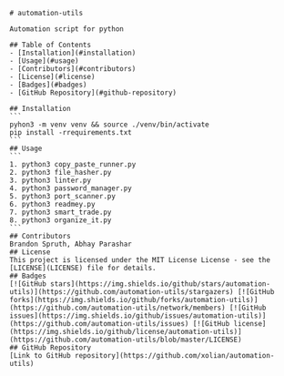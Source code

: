 
    # automation-utils

    Automation script for python

    ## Table of Contents
    - [Installation](#installation)
    - [Usage](#usage)
    - [Contributors](#contributors)
    - [License](#license)
    - [Badges](#badges)
    - [GitHub Repository](#github-repository)

    ## Installation
    ```
    pyhon3 -m venv venv && source ./venv/bin/activate
    pip install -rrequirements.txt 
    ```
    ## Usage
    ```
    1. python3 copy_paste_runner.py
    2. python3 file_hasher.py
    3. python3 linter.py
    4. python3 password_manager.py
    5. python3 port_scanner.py
    6. python3 readmey.py
    7. python3 smart_trade.py    
    8. python3 organize_it.py
    ```
    ## Contributors
    Brandon Spruth, Abhay Parashar
    ## License
    This project is licensed under the MIT License License - see the [LICENSE](LICENSE) file for details.
    ## Badges
    [![GitHub stars](https://img.shields.io/github/stars/automation-utils)](https://github.com/automation-utils/stargazers) [![GitHub forks](https://img.shields.io/github/forks/automation-utils)](https://github.com/automation-utils/network/members) [![GitHub issues](https://img.shields.io/github/issues/automation-utils)](https://github.com/automation-utils/issues) [![GitHub license](https://img.shields.io/github/license/automation-utils)](https://github.com/automation-utils/blob/master/LICENSE)
    ## GitHub Repository
    [Link to GitHub repository](https://github.com/xolian/automation-utils)
    
